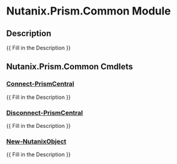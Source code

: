 ﻿---
Module Name: Nutanix.Prism.Common
Module Guid: 90f6d4c4-e5b2-4ce4-9d79-6b6afefe9aa6
Download Help Link: https://raw.githubusercontent.com/jaekwonpark/docs/master/cmdlet-help/
Help Version: 0.0.0.34
Locale: en-US
---

# Nutanix.Prism.Common Module
## Description
{{ Fill in the Description }}

## Nutanix.Prism.Common Cmdlets
### [Connect-PrismCentral](Connect-PrismCentral.md)
{{ Fill in the Description }}

### [Disconnect-PrismCentral](Disconnect-PrismCentral.md)
{{ Fill in the Description }}

### [New-NutanixObject](New-NutanixObject.md)
{{ Fill in the Description }}

